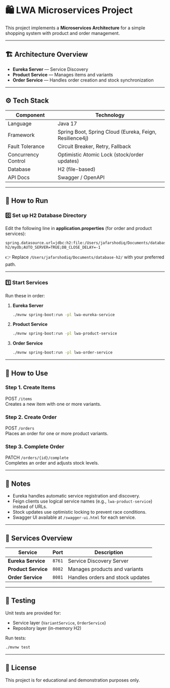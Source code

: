# 🛍️ LWA Microservices Project

This project implements a **Microservices Architecture** for a simple shopping system with product and order management.

---

## 🏗️ Architecture Overview

- **Eureka Server** — Service Discovery
- **Product Service** — Manages items and variants
- **Order Service** — Handles order creation and stock synchronization

---

## ⚙️ Tech Stack

| Component | Technology |
|------------|-------------|
| Language | Java 17 |
| Framework | Spring Boot, Spring Cloud (Eureka, Feign, Resilience4j) |
| Fault Tolerance | Circuit Breaker, Retry, Fallback |
| Concurrency Control | Optimistic Atomic Lock (stock/order updates) |
| Database | H2 (file-based) |
| API Docs | Swagger / OpenAPI |

---

## 🚀 How to Run

### 0️⃣ Set up H2 Database Directory

Edit the following line in **application.properties** (for order and product services):

```properties
spring.datasource.url=jdbc:h2:file:/Users/jafarshodiq/Documents/database-h2/mydb;AUTO_SERVER=TRUE;DB_CLOSE_DELAY=-1
```

👉 Replace `/Users/jafarshodiq/Documents/database-h2/` with your preferred path.

---

### 1️⃣ Start Services

Run these in order:

1. **Eureka Server**
   ```bash
   ./mvnw spring-boot:run -pl lwa-eureka-service
   ```
2. **Product Service**
   ```bash
   ./mvnw spring-boot:run -pl lwa-product-service
   ```
3. **Order Service**
   ```bash
   ./mvnw spring-boot:run -pl lwa-order-service
   ```

---

## 🛒 How to Use

### Step 1. Create Items
POST `/items`  
Creates a new item with one or more variants.

### Step 2. Create Order
POST `/orders`  
Places an order for one or more product variants.

### Step 3. Complete Order
PATCH `/orders/{id}/complete`  
Completes an order and adjusts stock levels.

---

## 🧠 Notes

- Eureka handles automatic service registration and discovery.
- Feign clients use logical service names (e.g., `lwa-product-service`) instead of URLs.
- Stock updates use optimistic locking to prevent race conditions.
- Swagger UI available at `/swagger-ui.html` for each service.

---

## 📂 Services Overview

| Service | Port | Description |
|----------|------|-------------|
| **Eureka Service** | `8761` | Service Discovery Server |
| **Product Service** | `8082` | Manages products and variants |
| **Order Service** | `8081` | Handles orders and stock updates |

---

## 🧪 Testing

Unit tests are provided for:
- Service layer (`VariantService`, `OrderService`)
- Repository layer (in-memory H2)

Run tests:
```bash
./mvnw test
```

---

## 📜 License

This project is for educational and demonstration purposes only.
